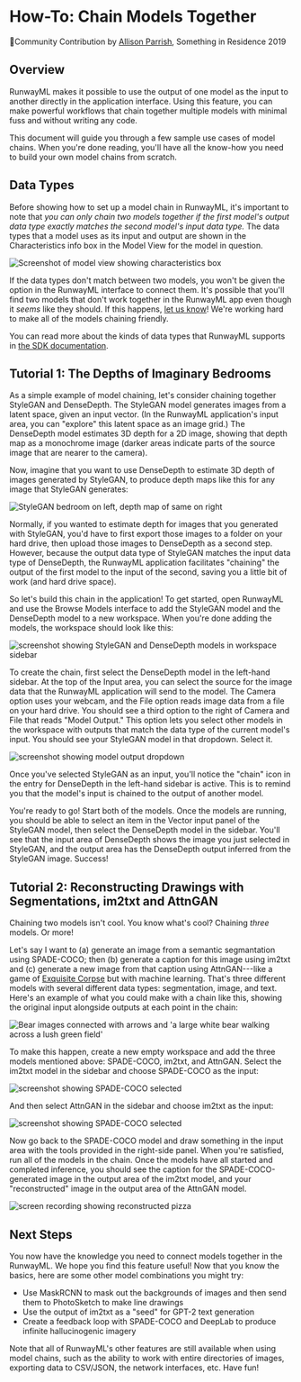 # How-To: Chain Models Together


🎉Community Contribution by [Allison Parrish](https://www.decontextualize.com), Something in Residence 2019 <br>


## Overview

RunwayML makes it possible to use the output of one model as the input to another
directly in the application interface.  Using this feature, you can make
powerful workflows that chain together multiple models with minimal fuss and
without writing any code.

This document will guide you through a few sample use cases of model chains.
When you're done reading, you'll have all the know-how you need to build your
own model chains from scratch.

## Data Types

Before showing how to set up a model chain in RunwayML, it's important to note
that *you can only chain two models together if the first model's output data
type exactly matches the second model's input data type.* The data types that a
model uses as its input and output are shown in the Characteristics info box in
the Model View for the model in question.

<div class="Img-Small">
  <img src="assets/images/how-to/chaining-models-together/characteristics.jpg"
  alt="Screenshot of model view showing characteristics box">
</div>

If the data types don't match between two models, you won't be given the option
in the RunwayML interface to connect them. It's possible that you'll find two
models that don't work together in the RunwayML app even though it *seems* like
they should.  If this happens, [let us know](https://support.runwayml.com/en/)!
We're working hard to make all of the models chaining friendly.

You can read more about the kinds of data types that RunwayML supports in [the
SDK documentation](https://sdk.runwayml.com/en/latest/).

## Tutorial 1: The Depths of Imaginary Bedrooms

As a simple example of model chaining, let's consider chaining together
StyleGAN and DenseDepth. The StyleGAN model generates images from a latent
space, given an input vector. (In the RunwayML application's input area, you can
"explore" this latent space as an image grid.) The DenseDepth model estimates
3D depth for a 2D image, showing that depth map as a monochrome image (darker
areas indicate parts of the source image that are nearer to the camera).

Now, imagine that you want to use DenseDepth to estimate 3D depth of images
generated by StyleGAN, to produce depth maps like this for any image that
StyleGAN generates:

<div class="Img-Small">
  <img src="assets/images/how-to/chaining-models-together/stylegan-densedepth-2up.png" alt="StyleGAN bedroom on left, depth map of same on right">
</div>

Normally, if you wanted to estimate depth for images that you generated with
StyleGAN, you'd have to first export those images to a folder on your hard
drive, then upload those images to DenseDepth as a second step. However,
because the output data type of StyleGAN matches the input data type of
DenseDepth, the RunwayML application facilitates "chaining" the output of the
first model to the input of the second, saving you a little bit of work (and
hard drive space).

So let's build this chain in the application! To get started, open RunwayML and
use the Browse Models interface to add the StyleGAN model and the DenseDepth
model to a new workspace. When you're done adding the models, the workspace
should look like this:

<div class="Img-Small">
<img src="assets/images/how-to/chaining-models-together/stylegan-densedepth-workspace.png" alt="screenshot showing StyleGAN and DenseDepth models in workspace sidebar">
</div>

To create the chain, first select the DenseDepth model in the left-hand
sidebar. At the top of the Input area, you can select the source for the image
data that the RunwayML application will send to the model. The Camera option uses
your webcam, and the File option reads image data from a file on your hard
drive. You should see a third option to the right of Camera and File that
reads "Model Output." This option lets you select other models in the workspace
with outputs that match the data type of the current model's input. You should
see your StyleGAN model in that dropdown. Select it.

<div class="Img-Small">
<img src="assets/images/how-to/chaining-models-together/model-output-select.png" alt="screenshot showing model output dropdown">
</div>

Once you've selected StyleGAN as an input, you'll notice the "chain" icon in
the entry for DenseDepth in the left-hand sidebar is active. This is to remind
you that the model's input is chained to the output of another model.

You're ready to go! Start both of the models. Once the models are running, you
should be able to select an item in the Vector input panel of the StyleGAN
model, then select the DenseDepth model in the sidebar. You'll see that the
input area of DenseDepth shows the image you just selected in StyleGAN, and the
output area has the DenseDepth output inferred from the StyleGAN image.
Success!

## Tutorial 2: Reconstructing Drawings with Segmentations, im2txt and AttnGAN

Chaining two models isn't cool. You know what's cool? Chaining *three* models.
Or more!

Let's say I want to (a) generate an image from a semantic segmantation using
SPADE-COCO; then (b) generate a caption for this image using im2txt and (c)
generate a new image from that caption using AttnGAN---like a game of
[Exquisite Corpse](https://en.wikipedia.org/wiki/Exquisite_corpse) but with
machine learning. That's three different models with several different data
types: segmentation, image, and text. Here's an example of what you could make
with a chain like this, showing the original input alongside outputs at each
point in the chain:

<div class="Img-Small">
<img src="assets/images/how-to/chaining-models-together/bear-workflow.png" alt="Bear images connected with arrows and 'a large white bear walking across a lush green field'">
</div>

To make this happen, create a new empty workspace and add the three models
mentioned above: SPADE-COCO, im2txt, and AttnGAN. Select the im2txt model in
the sidebar and choose SPADE-COCO as the input:

<div class="Img-Small">
<img src="assets/images/how-to/chaining-models-together/select-spade-coco.png" alt="screenshot showing SPADE-COCO selected">
</div>

And then select AttnGAN in the sidebar and choose im2txt as the input:

<div class="Img-Small">
<img src="assets/images/how-to/chaining-models-together/select-im2txt.png" alt="screenshot showing SPADE-COCO selected">
</div>

Now go back to the SPADE-COCO model and draw something in the input area with
the tools provided in the right-side panel. When you're satisfied, run all of
the models in the chain. Once the models have all started and completed
inference, you should see the caption for the SPADE-COCO-generated image in the
output area of the im2txt model, and your "reconstructed" image in the output
area of the AttnGAN model.

<div class="Img-Small">
<img src="assets/images/how-to/chaining-models-together/spade-pizza-im2txt.gif" alt="screen recording showing reconstructed pizza">
</div>

## Next Steps

You now have the knowledge you need to connect models together in the RunwayML.
We hope you find this feature useful! Now that you know the basics, here are
some other model combinations you might try:

* Use MaskRCNN to mask out the backgrounds of images and then send them to
  PhotoSketch to make line drawings
* Use the output of im2txt as a "seed" for GPT-2 text generation
* Create a feedback loop with SPADE-COCO and DeepLab to produce infinite
  hallucinogenic imagery

Note that all of RunwayML's other features are still available when using
model chains, such as the ability to work with entire directories of images,
exporting data to CSV/JSON, the network interfaces, etc. Have fun!

